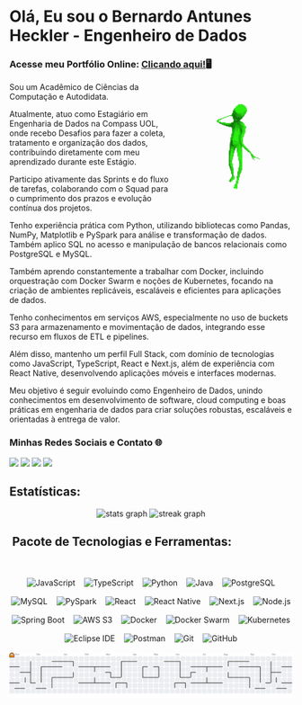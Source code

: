 <h1 align="left">Olá, Eu sou o Bernardo Antunes Heckler - Engenheiro de Dados</h1> <h3 align="left">Acesse meu Portfólio Online: <a href="https://bernardoheckler.github.io/site-pessoal/">Clicando aqui!</a>🖥️</h3> <img align="right" height="210" src="assets/green-alien.png" /> <p align="justify">

Sou um Acadêmico de Ciências da Computação e Autodidata.

Atualmente, atuo como Estagiário em Engenharia de Dados na Compass UOL, onde recebo Desafios para fazer a coleta, tratamento e organização dos dados, contribuindo diretamente com meu aprendizado durante este Estágio.

Participo ativamente das Sprints e do fluxo de tarefas, colaborando com o Squad para o cumprimento dos prazos e evolução contínua dos projetos.

Tenho experiência prática com Python, utilizando bibliotecas como Pandas, NumPy, Matplotlib e PySpark para análise e transformação de dados. Também aplico SQL no acesso e manipulação de bancos relacionais como PostgreSQL e MySQL.

Também aprendo constantemente a trabalhar com Docker, incluindo orquestração com Docker Swarm e noções de Kubernetes, focando na criação de ambientes replicáveis, escaláveis e eficientes para aplicações de dados.

Tenho conhecimentos em serviços AWS, especialmente no uso de buckets S3 para armazenamento e movimentação de dados, integrando esse recurso em fluxos de ETL e pipelines.

Além disso, mantenho um perfil Full Stack, com domínio de tecnologias como JavaScript, TypeScript, React e Next.js, além de experiência com React Native, desenvolvendo aplicações móveis e interfaces modernas.

Meu objetivo é seguir evoluindo como Engenheiro de Dados, unindo conhecimentos em desenvolvimento de software, cloud computing e boas práticas em engenharia de dados para criar soluções robustas, escaláveis e orientadas à entrega de valor.

</p>

<h3 align="left">Minhas Redes Sociais e Contato 🌐</h3>


[<img src="https://img.shields.io/badge/YouTube-c4302b.svg?logo=youtube" height="35">](https://youtube.com/@heckler201?si=3rMqkEKlE5ddQy2s)
[<img src="https://img.shields.io/badge/Gmail-ece9e9.svg?logo=gmail" height="35">](mailto:bernaheckler1@gmail.com)
[<img src="https://img.shields.io/badge/Instagram-ff0685.svg?logo=instagram" height="35">](https://www.instagram.com/berna.hcklr/)
[<img src="https://img.shields.io/badge/Linkedin-0047f9.svg?logo=linkedin" height="35">](https://www.linkedin.com/in/bernardo-heckler-645153305/)

<h2 align="left">Estatísticas: </h2>



<div align="center">
  

  <img src="https://github-readme-stats.vercel.app/api?username=bernardoheckler&hide_title=true&hide_rank=false&show_icons=true&include_all_commits=true&count_private=true&disable_animations=false&theme=gotham&locale=en&hide_border=true&order=1" height="150" alt="stats graph"/> 
 


  <img src="https://streak-stats.demolab.com/?user=bernardoheckler&locale=en&mode=daily&theme=gotham&hide_border=true&border_radius=10&order=3" height="150" alt="streak graph"  />
</div>


<div align="center">
  <h2 align="left">&nbsp;Pacote de Tecnologias e Ferramentas: </h2>
  <br>
  <div style="display: flex; flex-wrap: wrap; justify-content: center; gap: 16px; margin-top: 18px;">

  <!-- Linguagens -->
  <img src="https://img.shields.io/badge/JavaScript-181920?style=for-the-badge&logo=javascript&logoColor=7CFC00" alt="JavaScript" />
  <img src="https://img.shields.io/badge/TypeScript-181920?style=for-the-badge&logo=typescript&logoColor=00FFB2" alt="TypeScript" />
  <img src="https://img.shields.io/badge/Python-181920?style=for-the-badge&logo=python&logoColor=00FFB2" alt="Python" />
  <img src="https://img.shields.io/badge/Java-181920?style=for-the-badge&logo=openjdk&logoColor=00FFB2" alt="Java" />
  
  <!-- Banco de Dados -->
  <img src="https://img.shields.io/badge/PostgreSQL-181920?style=for-the-badge&logo=postgresql&logoColor=7CFC00" alt="PostgreSQL" />
  <img src="https://img.shields.io/badge/MySQL-181920?style=for-the-badge&logo=mysql&logoColor=7CFC00" alt="MySQL" />

  <!-- Bibliotecas e Frameworks -->
  <img src="https://img.shields.io/badge/PySpark-181920?style=for-the-badge&logo=apache-spark&logoColor=00FFB2" alt="PySpark" />
  <img src="https://img.shields.io/badge/React-181920?style=for-the-badge&logo=react&logoColor=7CFC00" alt="React" />
  <img src="https://img.shields.io/badge/React_Native-181920?style=for-the-badge&logo=react&logoColor=00FFB2" alt="React Native" />
  <img src="https://img.shields.io/badge/Next.js-181920?style=for-the-badge&logo=next.js&logoColor=00FFB2" alt="Next.js" />
  <img src="https://img.shields.io/badge/Node.js-181920?style=for-the-badge&logo=node.js&logoColor=00FFB2" alt="Node.js" />
  <img src="https://img.shields.io/badge/SpringBoot-181920?style=for-the-badge&logo=springboot&logoColor=00FFB2" alt="Spring Boot" />

  <!-- Cloud e DevOps -->
  <img src="https://img.shields.io/badge/AWS_S3-181920?style=for-the-badge&logo=amazonaws&logoColor=7CFC00" alt="AWS S3" />
  <img src="https://img.shields.io/badge/Docker-181920?style=for-the-badge&logo=docker&logoColor=00FFB2" alt="Docker" />
  <img src="https://img.shields.io/badge/Docker_Swarm-181920?style=for-the-badge&logo=docker&logoColor=7CFC00" alt="Docker Swarm" />
  <img src="https://img.shields.io/badge/Kubernetes-181920?style=for-the-badge&logo=kubernetes&logoColor=00FFB2" alt="Kubernetes" />

  <!-- Ferramentas -->
  <img src="https://img.shields.io/badge/IDE-Eclipse-181920?style=for-the-badge&logo=eclipseide&logoColor=7CFC00" alt="Eclipse IDE" />
  <img src="https://img.shields.io/badge/Postman-181920?style=for-the-badge&logo=postman&logoColor=00FFB2" alt="Postman">
  <img src="https://img.shields.io/badge/Git-181920?style=for-the-badge&logo=git&logoColor=7CFC00" alt="Git" />
  <img src="https://img.shields.io/badge/GitHub-181920?style=for-the-badge&logo=github&logoColor=00FFB2" alt="GitHub" />

  </div>
</div>
  
<br>

<picture>
  <source media="(prefers-color-scheme: dark)" srcset="https://raw.githubusercontent.com/bernardoheckler/bernardoheckler/output/pacman-contribution-graph-dark.svg">
  <source media="(prefers-color-scheme: light)" srcset="https://raw.githubusercontent.com/bernardoheckler/bernardoheckler/output/pacman-contribution-graph.svg">
  <img alt="pacman contribution graph" src="https://raw.githubusercontent.com/bernardoheckler/bernardoheckler/output/pacman-contribution-graph.svg">
</picture>
